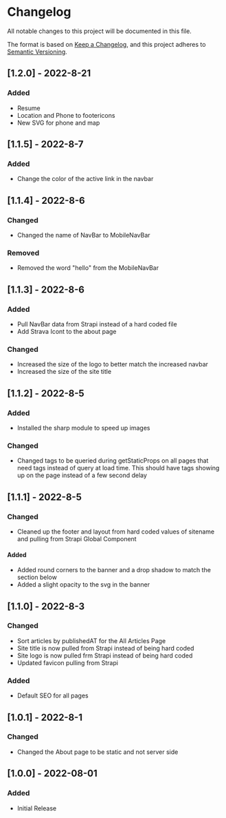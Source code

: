 # Changelog
All notable changes to this project will be documented in this file.

The format is based on [Keep a Changelog](https://keepachangelog.com/en/1.0.0/),
and this project adheres to [Semantic Versioning](https://semver.org/spec/v2.0.0.html).

## [1.2.0] - 2022-8-21
### Added
- Resume 
- Location and Phone to footericons
- New SVG for phone and map


## [1.1.5] - 2022-8-7
### Added
- Change the color of the active link in the navbar

## [1.1.4] - 2022-8-6
### Changed
- Changed the name of NavBar to MobileNavBar 

### Removed
- Removed the word "hello" from the MobileNavBar

## [1.1.3] - 2022-8-6
### Added
- Pull NavBar data from Strapi instead of a hard coded file
- Add Strava Icont to the about page

### Changed
- Increased the size of the logo to better match the increased navbar
- Increased the size of the site title

## [1.1.2] - 2022-8-5
### Added
- Installed the sharp module to speed up images

### Changed
- Changed tags to be queried during getStaticProps on all pages that need tags instead of query at load time. This should have tags showing up on the page instead of a few second delay

## [1.1.1] - 2022-8-5
### Changed
- Cleaned up the footer and layout from hard coded values of sitename and pulling from Strapi Global Component

#### Added
- Added round corners to the banner and a drop shadow to match the section below
- Added a slight opacity to the svg in the banner


## [1.1.0] - 2022-8-3
### Changed
- Sort articles by publishedAT for the All Articles Page
- Site title is now pulled from Strapi instead of being hard coded
- Site logo is now pulled frm Strapi instead of being hard coded
- Updated favicon pulling from Strapi

### Added
- Default SEO for all pages

## [1.0.1] - 2022-8-1
### Changed
- Changed the About page to be static and not server side

## [1.0.0] - 2022-08-01
### Added
- Initial Release
